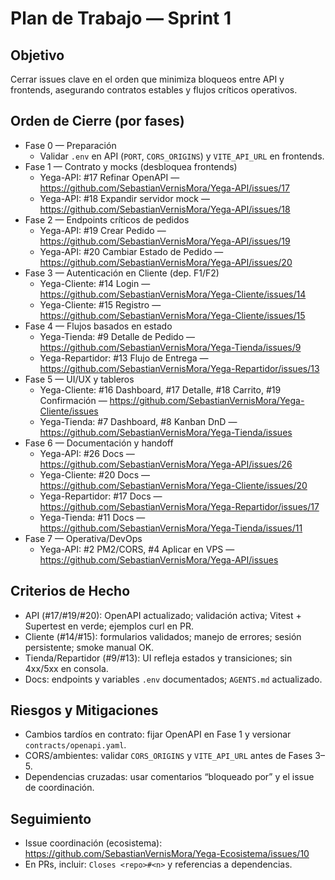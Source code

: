 # Plan de Trabajo — Sprint 1

## Objetivo
Cerrar issues clave en el orden que minimiza bloqueos entre API y frontends, asegurando contratos estables y flujos críticos operativos.

## Orden de Cierre (por fases)
- Fase 0 — Preparación
  - Validar `.env` en API (`PORT`, `CORS_ORIGINS`) y `VITE_API_URL` en frontends.
- Fase 1 — Contrato y mocks (desbloquea frontends)
  - Yega-API: #17 Refinar OpenAPI — https://github.com/SebastianVernisMora/Yega-API/issues/17
  - Yega-API: #18 Expandir servidor mock — https://github.com/SebastianVernisMora/Yega-API/issues/18
- Fase 2 — Endpoints críticos de pedidos
  - Yega-API: #19 Crear Pedido — https://github.com/SebastianVernisMora/Yega-API/issues/19
  - Yega-API: #20 Cambiar Estado de Pedido — https://github.com/SebastianVernisMora/Yega-API/issues/20
- Fase 3 — Autenticación en Cliente (dep. F1/F2)
  - Yega-Cliente: #14 Login — https://github.com/SebastianVernisMora/Yega-Cliente/issues/14
  - Yega-Cliente: #15 Registro — https://github.com/SebastianVernisMora/Yega-Cliente/issues/15
- Fase 4 — Flujos basados en estado
  - Yega-Tienda: #9 Detalle de Pedido — https://github.com/SebastianVernisMora/Yega-Tienda/issues/9
  - Yega-Repartidor: #13 Flujo de Entrega — https://github.com/SebastianVernisMora/Yega-Repartidor/issues/13
- Fase 5 — UI/UX y tableros
  - Yega-Cliente: #16 Dashboard, #17 Detalle, #18 Carrito, #19 Confirmación — https://github.com/SebastianVernisMora/Yega-Cliente/issues
  - Yega-Tienda: #7 Dashboard, #8 Kanban DnD — https://github.com/SebastianVernisMora/Yega-Tienda/issues
- Fase 6 — Documentación y handoff
  - Yega-API: #26 Docs — https://github.com/SebastianVernisMora/Yega-API/issues/26
  - Yega-Cliente: #20 Docs — https://github.com/SebastianVernisMora/Yega-Cliente/issues/20
  - Yega-Repartidor: #17 Docs — https://github.com/SebastianVernisMora/Yega-Repartidor/issues/17
  - Yega-Tienda: #11 Docs — https://github.com/SebastianVernisMora/Yega-Tienda/issues/11
- Fase 7 — Operativa/DevOps
  - Yega-API: #2 PM2/CORS, #4 Aplicar en VPS — https://github.com/SebastianVernisMora/Yega-API/issues

## Criterios de Hecho
- API (#17/#19/#20): OpenAPI actualizado; validación activa; Vitest + Supertest en verde; ejemplos curl en PR.
- Cliente (#14/#15): formularios validados; manejo de errores; sesión persistente; smoke manual OK.
- Tienda/Repartidor (#9/#13): UI refleja estados y transiciones; sin 4xx/5xx en consola.
- Docs: endpoints y variables `.env` documentados; `AGENTS.md` actualizado.

## Riesgos y Mitigaciones
- Cambios tardíos en contrato: fijar OpenAPI en Fase 1 y versionar `contracts/openapi.yaml`.
- CORS/ambientes: validar `CORS_ORIGINS` y `VITE_API_URL` antes de Fases 3–5.
- Dependencias cruzadas: usar comentarios “bloqueado por” y el issue de coordinación.

## Seguimiento
- Issue coordinación (ecosistema): https://github.com/SebastianVernisMora/Yega-Ecosistema/issues/10
- En PRs, incluir: `Closes <repo>#<n>` y referencias a dependencias.
